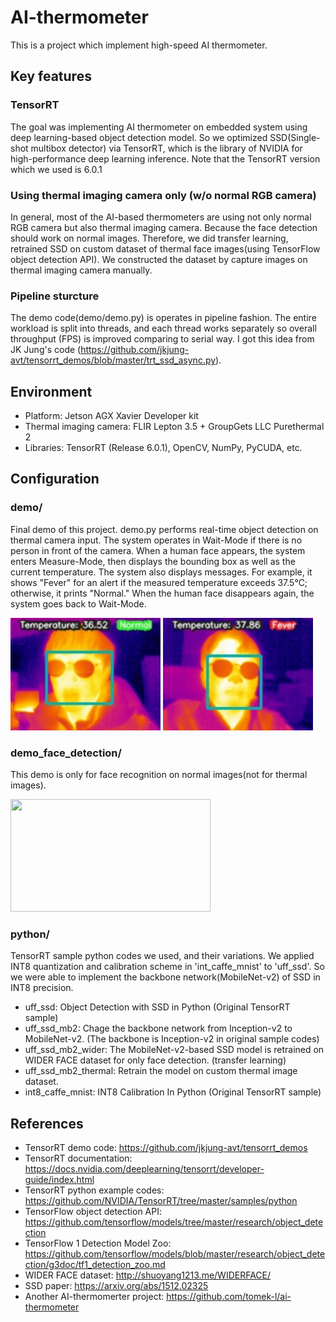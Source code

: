 # AI-thermometer
This is a project which implement high-speed AI thermometer.

## Key features
### TensorRT
The goal was implementing AI thermometer on embedded system using deep learning-based object detection model. So we optimized SSD(Single-shot multibox detector) via TensorRT, which is the library of NVIDIA for high-performance deep learning inference. Note that the TensorRT version which we used is 6.0.1
### Using thermal imaging camera only (w/o normal RGB camera)
In general, most of the AI-based thermometers are using not only normal RGB camera but also thermal imaging camera. Because the face detection should work on normal images. Therefore, we did transfer learning, retrained SSD on custom dataset of thermal face images(using TensorFlow object detection API). We constructed the dataset by capture images on thermal imaging camera manually.
### Pipeline sturcture
The demo code(demo/demo.py) is operates in pipeline fashion. The entire workload is split into threads, and each thread works separately so overall throughput (FPS) is improved comparing to serial way. I got this idea from JK Jung's code (https://github.com/jkjung-avt/tensorrt_demos/blob/master/trt_ssd_async.py).

## Environment
* Platform: Jetson AGX Xavier Developer kit
* Thermal imaging camera: FLIR Lepton 3.5 + GroupGets LLC Purethermal 2
* Libraries: TensorRT (Release 6.0.1), OpenCV, NumPy, PyCUDA, etc.

## Configuration
### demo/
Final demo of this project. demo.py performs real-time object detection on thermal camera input. The system operates in Wait-Mode if there is no person in front of the camera. When a human face appears, the system enters Measure-Mode, then displays the bounding box as well as the current temperature. The system also displays messages. For example, it shows "Fever" for an alert if the measured temperature exceeds 37.5℃; otherwise, it prints "Normal." When the human face disappears again, the system goes back to Wait-Mode.

<img src="demo/results/1.jpg" width="240px" height="180px"></img>
<img src="demo/results/2.jpg" width="240px" height="180px"></img><br/>

### demo_face_detection/
This demo is only for face recognition on normal images(not for thermal images).

<img src="demo_face_detection/demo_face_detection_demo_result.gif" width="320px" height="180px"></img><br/>

### python/
TensorRT sample python codes we used, and their variations. We applied INT8 quantization and calibration scheme in 'int_caffe_mnist' to 'uff_ssd'. So we were able to implement the backbone network(MobileNet-v2) of SSD in INT8 precision.
* uff_ssd: Object Detection with SSD in Python (Original TensorRT sample)
* uff_ssd_mb2: Chage the backbone network from Inception-v2 to MobileNet-v2. (The backbone is Inception-v2 in original sample codes)
* uff_ssd_mb2_wider: The MobileNet-v2-based SSD model is retrained on WIDER FACE dataset for only face detection. (transfer learning)
* uff_ssd_mb2_thermal: Retrain the model on custom thermal image dataset.
* int8_caffe_mnist: INT8 Calibration In Python (Original TensorRT sample)

## References
* TensorRT demo code: https://github.com/jkjung-avt/tensorrt_demos
* TensorRT documentation: https://docs.nvidia.com/deeplearning/tensorrt/developer-guide/index.html
* TensorRT python example codes: https://github.com/NVIDIA/TensorRT/tree/master/samples/python
* TensorFlow object detection API: https://github.com/tensorflow/models/tree/master/research/object_detection
* TensorFlow 1 Detection Model Zoo: https://github.com/tensorflow/models/blob/master/research/object_detection/g3doc/tf1_detection_zoo.md
* WIDER FACE dataset: http://shuoyang1213.me/WIDERFACE/
* SSD paper: https://arxiv.org/abs/1512.02325
* Another AI-thermomerter project: https://github.com/tomek-l/ai-thermometer
